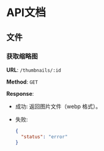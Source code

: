 <!--
 * @Author: Ilikara 3435193369@qq.com
 * @Date: 2025-01-20 13:10:40
 * @LastEditors: Ilikara 3435193369@qq.com
 * @LastEditTime: 2025-01-26 16:03:56
 * @FilePath: /my_eagle/api/doc/api.md
 * @Description: 
 * 
 * Copyright (c) 2025 AirFortressIlikara
 * SynapForest is licensed under Mulan PubL v2.
 * You can use this software according to the terms and conditions of the Mulan PubL v2.
 * You may obtain a copy of Mulan PubL v2 at:
 *          http://license.coscl.org.cn/MulanPubL-2.0
 * THIS SOFTWARE IS PROVIDED ON AN "AS IS" BASIS, WITHOUT WARRANTIES OF ANY KIND,
 * EITHER EXPRESS OR IMPLIED, INCLUDING BUT NOT LIMITED TO NON-INFRINGEMENT,
 * MERCHANTABILITY OR FIT FOR A PARTICULAR PURPOSE.
 * See the Mulan PubL v2 for more details.
-->
# API文档

## 文件

### 获取缩略图

**URL**: `/thumbnails/:id`

**Method**: `GET`

**Response**:

- 成功: 返回图片文件（webp 格式）。

- 失败:
  ```json
  {
    "status": "error"
  }
  ```
